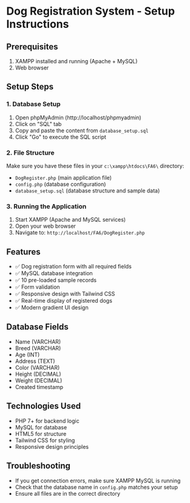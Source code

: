 # Dog Registration System - Setup Instructions

## Prerequisites
1. XAMPP installed and running (Apache + MySQL)
2. Web browser

## Setup Steps

### 1. Database Setup
1. Open phpMyAdmin (http://localhost/phpmyadmin)
2. Click on "SQL" tab
3. Copy and paste the content from `database_setup.sql`
4. Click "Go" to execute the SQL script

### 2. File Structure
Make sure you have these files in your `c:\xampp\htdocs\FA6\` directory:
- `DogRegister.php` (main application file)
- `config.php` (database configuration)
- `database_setup.sql` (database structure and sample data)

### 3. Running the Application
1. Start XAMPP (Apache and MySQL services)
2. Open your web browser
3. Navigate to: `http://localhost/FA6/DogRegister.php`

## Features
- ✅ Dog registration form with all required fields
- ✅ MySQL database integration
- ✅ 10 pre-loaded sample records
- ✅ Form validation
- ✅ Responsive design with Tailwind CSS
- ✅ Real-time display of registered dogs
- ✅ Modern gradient UI design

## Database Fields
- Name (VARCHAR)
- Breed (VARCHAR)
- Age (INT)
- Address (TEXT)
- Color (VARCHAR)
- Height (DECIMAL)
- Weight (DECIMAL)
- Created timestamp

## Technologies Used
- PHP 7+ for backend logic
- MySQL for database
- HTML5 for structure
- Tailwind CSS for styling
- Responsive design principles

## Troubleshooting
- If you get connection errors, make sure XAMPP MySQL is running
- Check that the database name in `config.php` matches your setup
- Ensure all files are in the correct directory
